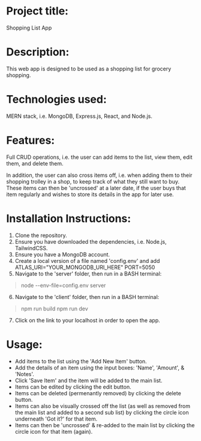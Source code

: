 # Project title:
Shopping List App

# Description:
This web app is designed to be used as a shopping list for grocery shopping.

# Technologies used:
MERN stack, i.e. MongoDB, Express.js, React, and Node.js.

# Features:
Full CRUD operations, i.e. the user can add items to the list, view them, edit them, and delete them.

In addition, the user can also cross items off, i.e. when adding them to their shopping trolley in a shop, to keep track of what they still want to buy.
These items can then be 'uncrossed' at a later date, if the user buys that item regularly and wishes to store its details in the app for later use.

# Installation Instructions:
1. Clone the repository.
2. Ensure you have downloaded the dependencies, i.e. Node.js, TailwindCSS.
3. Ensure you have a MongoDB account.
4. Create a local version of a file named 'config.env' and add
ATLAS_URI="YOUR_MONGODB_URI_HERE"
PORT=5050
5. Navigate to the 'server' folder, then run in a BASH terminal:
> node --env-file=config.env server
6. Navigate to the 'client' folder, then run in a BASH terminal:
> npm run build
> npm run dev
7. Click on the link to your localhost in order to open the app.

# Usage:
- Add items to the list using the 'Add New Item' button.
- Add the details of an item using the input boxes: 'Name', 'Amount', & 'Notes'.
- Click 'Save Item' and the item will be added to the main list.
- Items can be edited by clicking the edit button.
- Items can be deleted (permenantly removed) by clicking the delete button.
- Items can also be visually crossed off the list (as well as removed from the 
main list and added to a second sub list) by clicking the circle icon underneath 
'Got it?' for that item.
- Items can then be 'uncrossed' & re-added to the main list by clicking the circle 
icon for that item (again).